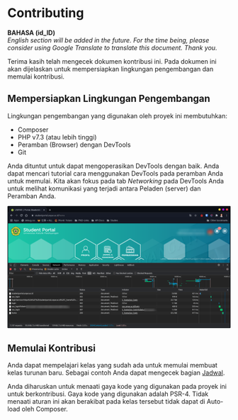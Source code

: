 # Contributing

**BAHASA (id_ID)** \
*English section will be added in the future. For the time being, please consider using Google Translate to translate this document. Thank you.*

Terima kasih telah mengecek dokumen kontribusi ini. Pada dokumen ini akan dijelaskan untuk mempersiapkan lingkungan pengembangan dan memulai kontribusi.

## Mempersiapkan Lingkungan Pengembangan

Lingkungan pengembangan yang digunakan oleh proyek ini membutuhkan:

- Composer
- PHP v7.3 (atau lebih tinggi)
- Peramban (Browser) dengan DevTools
- Git

Anda dituntut untuk dapat mengoperasikan DevTools dengan baik. Anda dapat mencari tutorial cara menggunakan DevTools pada peramban Anda untuk memulai. Kita akan fokus pada tab *Networking* pada DevTools Anda untuk melihat komunikasi yang terjadi antara Peladen (server) dan Peramban Anda.

![Student Portal dengan DevTools tab Networking terbuka](.github/assets/contributing-ss-01.png)

## Memulai Kontribusi

Anda dapat mempelajari kelas yang sudah ada untuk memulai membuat kelas turunan baru. Sebagai contoh Anda dapat mengecek bagian [Jadwal](src/Data/Jadwal.php).

Anda diharuskan untuk menaati gaya kode yang digunakan pada proyek ini untuk berkontribusi. Gaya kode yang digunakan adalah PSR-4. Tidak menaati aturan ini akan berakibat pada kelas tersebut tidak dapat di Auto-load oleh Composer.